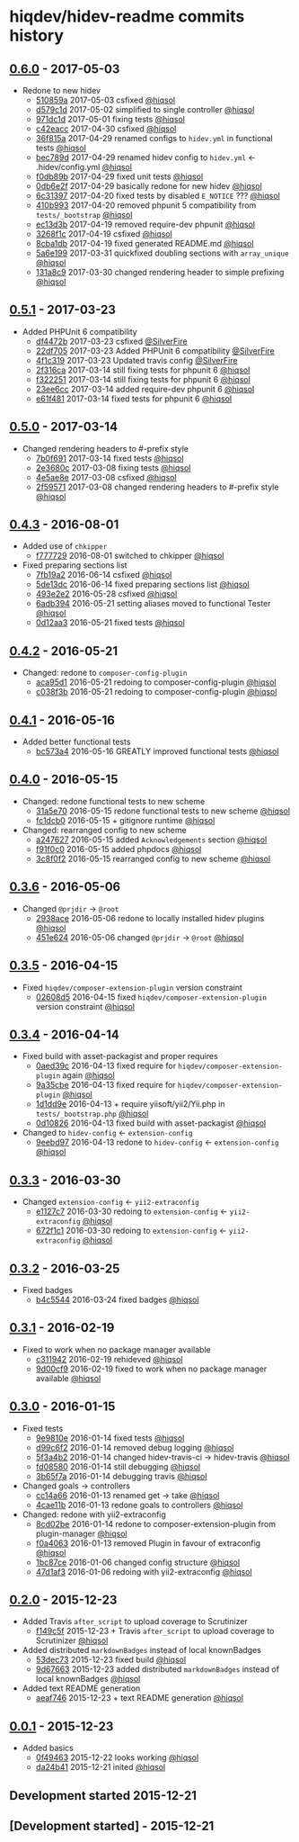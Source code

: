 # hiqdev/hidev-readme commits history

## [0.6.0] - 2017-05-03

- Redone to new hidev
    - [510859a] 2017-05-03 csfixed [@hiqsol]
    - [d579c1d] 2017-05-02 simplified to single controller [@hiqsol]
    - [971dc1d] 2017-05-01 fixing tests [@hiqsol]
    - [c42eacc] 2017-04-30 csfixed [@hiqsol]
    - [36f815a] 2017-04-29 renamed configs to `hidev.yml` in functional tests [@hiqsol]
    - [bec789d] 2017-04-29 renamed hidev config to `hidev.yml` <- .hidev/config.yml [@hiqsol]
    - [f0db89b] 2017-04-29 fixed unit tests [@hiqsol]
    - [0db6e2f] 2017-04-29 basically redone for new hidev [@hiqsol]
    - [6c31397] 2017-04-20 fixed tests by disabled `E_NOTICE` ??? [@hiqsol]
    - [410b993] 2017-04-20 removed phpunit 5 compatibility from `tests/_bootstrap` [@hiqsol]
    - [ec13d3b] 2017-04-19 removed require-dev phpunit [@hiqsol]
    - [3268f1c] 2017-04-19 csfixed [@hiqsol]
    - [8cba1db] 2017-04-19 fixed generated README.md [@hiqsol]
    - [5a6e199] 2017-03-31 quickfixed doubling sections with `array_unique` [@hiqsol]
    - [131a8c9] 2017-03-30 changed rendering header to simple prefixing [@hiqsol]

## [0.5.1] - 2017-03-23

- Added PHPUnit 6 compatibility
    - [df4472b] 2017-03-23 csfixed [@SilverFire]
    - [22df705] 2017-03-23 Added PHPUnit 6 compatibility [@SilverFire]
    - [4f1c319] 2017-03-23 Updated travis config [@SilverFire]
    - [2f316ca] 2017-03-14 still fixing tests for phpunit 6 [@hiqsol]
    - [f322251] 2017-03-14 still fixing tests for phpunit 6 [@hiqsol]
    - [23ee6cc] 2017-03-14 added require-dev phpunit 6 [@hiqsol]
    - [e61f481] 2017-03-14 fixed tests for phpunit 6 [@hiqsol]

## [0.5.0] - 2017-03-14

- Changed rendering headers to #-prefix style
    - [7b0f691] 2017-03-14 fixed tests [@hiqsol]
    - [2e3680c] 2017-03-08 fixing tests [@hiqsol]
    - [4e5ae8e] 2017-03-08 csfixed [@hiqsol]
    - [2f59571] 2017-03-08 changed rendering headers to #-prefix style [@hiqsol]

## [0.4.3] - 2016-08-01

- Added use of `chkipper`
    - [f777729] 2016-08-01 switched to chkipper [@hiqsol]
- Fixed preparing sections list
    - [7fb19a2] 2016-06-14 csfixed [@hiqsol]
    - [5de13dc] 2016-06-14 fixed preparing sections list [@hiqsol]
    - [493e2e2] 2016-05-28 csfixed [@hiqsol]
    - [6adb394] 2016-05-21 setting aliases moved to functional Tester [@hiqsol]
    - [0d12aa3] 2016-05-21 fixed tests [@hiqsol]

## [0.4.2] - 2016-05-21

- Changed: redone to `composer-config-plugin`
    - [aca95d1] 2016-05-21 redoing to composer-config-plugin [@hiqsol]
    - [c038f3b] 2016-05-21 redoing to composer-config-plugin [@hiqsol]

## [0.4.1] - 2016-05-16

- Added better functional tests
    - [bc573a4] 2016-05-16 GREATLY improved functional tests [@hiqsol]

## [0.4.0] - 2016-05-15

- Changed: redone functional tests to new scheme
    - [31a5e70] 2016-05-15 redone functional tests to new scheme [@hiqsol]
    - [fc1dcb0] 2016-05-15 + gitignore runtime [@hiqsol]
- Changed: rearranged config to new scheme
    - [a247627] 2016-05-15 added `Acknowledgements` section [@hiqsol]
    - [f91f0c0] 2016-05-15 added phpdocs [@hiqsol]
    - [3c8f0f2] 2016-05-15 rearranged config to new scheme [@hiqsol]

## [0.3.6] - 2016-05-06

- Changed `@prjdir` -> `@root`
    - [2938ace] 2016-05-06 redone to locally installed hidev plugins [@hiqsol]
    - [451e624] 2016-05-06 changed `@prjdir` -> `@root` [@hiqsol]

## [0.3.5] - 2016-04-15

- Fixed `hiqdev/composer-extension-plugin` version constraint
    - [02608d5] 2016-04-15 fixed `hiqdev/composer-extension-plugin` version constraint [@hiqsol]

## [0.3.4] - 2016-04-14

- Fixed build with asset-packagist and proper requires
    - [0aed39c] 2016-04-13 fixed require for `hiqdev/composer-extension-plugin` again [@hiqsol]
    - [9a35cbe] 2016-04-13 fixed require for `hiqdev/composer-extension-plugin` [@hiqsol]
    - [1d1dd9e] 2016-04-13 + require yiisoft/yii2/Yii.php in `tests/_bootstrap.php` [@hiqsol]
    - [0d10826] 2016-04-13 fixed build with asset-packagist [@hiqsol]
- Changed to `hidev-config` <- `extension-config`
    - [9eebd97] 2016-04-13 redone to `hidev-config` <- `extension-config` [@hiqsol]

## [0.3.3] - 2016-03-30

- Changed `extension-config` <- `yii2-extraconfig`
    - [e1127c7] 2016-03-30 redoing to `extension-config` <- `yii2-extraconfig` [@hiqsol]
    - [672f1c1] 2016-03-30 redoing to `extension-config` <- `yii2-extraconfig` [@hiqsol]

## [0.3.2] - 2016-03-25

- Fixed badges
    - [b4c5544] 2016-03-24 fixed badges [@hiqsol]

## [0.3.1] - 2016-02-19

- Fixed to work when no package manager available
    - [c311942] 2016-02-19 rehideved [@hiqsol]
    - [9d00cf9] 2016-02-19 fixed to work when no package manager available [@hiqsol]

## [0.3.0] - 2016-01-15

- Fixed tests
    - [9e9810e] 2016-01-14 fixed tests [@hiqsol]
    - [d99c6f2] 2016-01-14 removed debug logging [@hiqsol]
    - [5f3a4b2] 2016-01-14 changed hidev-travis-ci -> hidev-travis [@hiqsol]
    - [fd08580] 2016-01-14 still debugging [@hiqsol]
    - [3b65f7a] 2016-01-14 debugging travis [@hiqsol]
- Changed goals -> controllers
    - [cc14a66] 2016-01-13 renamed get -> take [@hiqsol]
    - [4cae11b] 2016-01-13 redone goals to controllers [@hiqsol]
- Changed: redone with yii2-extraconfig
    - [8cd02be] 2016-01-14 redone to composer-extension-plugin from plugin-manager [@hiqsol]
    - [f0a4063] 2016-01-13 removed Plugin in favour of extraconfig [@hiqsol]
    - [1bc87ce] 2016-01-06 changed config structure [@hiqsol]
    - [47d1af3] 2016-01-06 redoing with yii2-extraconfig [@hiqsol]

## [0.2.0] - 2015-12-23

- Added Travis `after_script` to upload coverage to Scrutinizer
    - [f149c5f] 2015-12-23 + Travis `after_script` to upload coverage to Scrutinizer [@hiqsol]
- Added distributed `markdownBadges` instead of local knownBadges
    - [53dec73] 2015-12-23 fixed build [@hiqsol]
    - [9d67663] 2015-12-23 added distributed `markdownBadges` instead of local knownBadges [@hiqsol]
- Added text README generation
    - [aeaf746] 2015-12-23 + text README generation [@hiqsol]

## [0.0.1] - 2015-12-23

- Added basics
    - [0f49463] 2015-12-22 looks working [@hiqsol]
    - [da24b41] 2015-12-21 inited [@hiqsol]
## Development started 2015-12-21

## [Development started] - 2015-12-21

[@hiqsol]: https://github.com/hiqsol
[sol@hiqdev.com]: https://github.com/hiqsol
[@SilverFire]: https://github.com/SilverFire
[d.naumenko.a@gmail.com]: https://github.com/SilverFire
[@tafid]: https://github.com/tafid
[andreyklochok@gmail.com]: https://github.com/tafid
[@BladeRoot]: https://github.com/BladeRoot
[bladeroot@gmail.com]: https://github.com/BladeRoot
[aca95d1]: https://github.com/hiqdev/hidev-readme/commit/aca95d1
[c038f3b]: https://github.com/hiqdev/hidev-readme/commit/c038f3b
[bc573a4]: https://github.com/hiqdev/hidev-readme/commit/bc573a4
[31a5e70]: https://github.com/hiqdev/hidev-readme/commit/31a5e70
[fc1dcb0]: https://github.com/hiqdev/hidev-readme/commit/fc1dcb0
[a247627]: https://github.com/hiqdev/hidev-readme/commit/a247627
[f91f0c0]: https://github.com/hiqdev/hidev-readme/commit/f91f0c0
[3c8f0f2]: https://github.com/hiqdev/hidev-readme/commit/3c8f0f2
[2938ace]: https://github.com/hiqdev/hidev-readme/commit/2938ace
[451e624]: https://github.com/hiqdev/hidev-readme/commit/451e624
[02608d5]: https://github.com/hiqdev/hidev-readme/commit/02608d5
[0aed39c]: https://github.com/hiqdev/hidev-readme/commit/0aed39c
[9a35cbe]: https://github.com/hiqdev/hidev-readme/commit/9a35cbe
[1d1dd9e]: https://github.com/hiqdev/hidev-readme/commit/1d1dd9e
[0d10826]: https://github.com/hiqdev/hidev-readme/commit/0d10826
[9eebd97]: https://github.com/hiqdev/hidev-readme/commit/9eebd97
[e1127c7]: https://github.com/hiqdev/hidev-readme/commit/e1127c7
[672f1c1]: https://github.com/hiqdev/hidev-readme/commit/672f1c1
[b4c5544]: https://github.com/hiqdev/hidev-readme/commit/b4c5544
[c311942]: https://github.com/hiqdev/hidev-readme/commit/c311942
[9d00cf9]: https://github.com/hiqdev/hidev-readme/commit/9d00cf9
[9e9810e]: https://github.com/hiqdev/hidev-readme/commit/9e9810e
[d99c6f2]: https://github.com/hiqdev/hidev-readme/commit/d99c6f2
[5f3a4b2]: https://github.com/hiqdev/hidev-readme/commit/5f3a4b2
[fd08580]: https://github.com/hiqdev/hidev-readme/commit/fd08580
[3b65f7a]: https://github.com/hiqdev/hidev-readme/commit/3b65f7a
[cc14a66]: https://github.com/hiqdev/hidev-readme/commit/cc14a66
[4cae11b]: https://github.com/hiqdev/hidev-readme/commit/4cae11b
[8cd02be]: https://github.com/hiqdev/hidev-readme/commit/8cd02be
[f0a4063]: https://github.com/hiqdev/hidev-readme/commit/f0a4063
[1bc87ce]: https://github.com/hiqdev/hidev-readme/commit/1bc87ce
[47d1af3]: https://github.com/hiqdev/hidev-readme/commit/47d1af3
[f149c5f]: https://github.com/hiqdev/hidev-readme/commit/f149c5f
[53dec73]: https://github.com/hiqdev/hidev-readme/commit/53dec73
[9d67663]: https://github.com/hiqdev/hidev-readme/commit/9d67663
[aeaf746]: https://github.com/hiqdev/hidev-readme/commit/aeaf746
[0f49463]: https://github.com/hiqdev/hidev-readme/commit/0f49463
[da24b41]: https://github.com/hiqdev/hidev-readme/commit/da24b41
[7fb19a2]: https://github.com/hiqdev/hidev-readme/commit/7fb19a2
[5de13dc]: https://github.com/hiqdev/hidev-readme/commit/5de13dc
[493e2e2]: https://github.com/hiqdev/hidev-readme/commit/493e2e2
[6adb394]: https://github.com/hiqdev/hidev-readme/commit/6adb394
[0d12aa3]: https://github.com/hiqdev/hidev-readme/commit/0d12aa3
[f777729]: https://github.com/hiqdev/hidev-readme/commit/f777729
[7b0f691]: https://github.com/hiqdev/hidev-readme/commit/7b0f691
[2e3680c]: https://github.com/hiqdev/hidev-readme/commit/2e3680c
[4e5ae8e]: https://github.com/hiqdev/hidev-readme/commit/4e5ae8e
[2f59571]: https://github.com/hiqdev/hidev-readme/commit/2f59571
[Under development]: https://github.com/hiqdev/hidev-readme/compare/0.5.1...HEAD
[0.4.3]: https://github.com/hiqdev/hidev-readme/compare/0.4.2...0.4.3
[0.4.2]: https://github.com/hiqdev/hidev-readme/compare/0.4.1...0.4.2
[0.4.1]: https://github.com/hiqdev/hidev-readme/compare/0.4.0...0.4.1
[0.4.0]: https://github.com/hiqdev/hidev-readme/compare/0.3.6...0.4.0
[0.3.6]: https://github.com/hiqdev/hidev-readme/compare/0.3.5...0.3.6
[0.3.5]: https://github.com/hiqdev/hidev-readme/compare/0.3.4...0.3.5
[0.3.4]: https://github.com/hiqdev/hidev-readme/compare/0.3.3...0.3.4
[0.3.3]: https://github.com/hiqdev/hidev-readme/compare/0.3.2...0.3.3
[0.3.2]: https://github.com/hiqdev/hidev-readme/compare/0.3.1...0.3.2
[0.3.1]: https://github.com/hiqdev/hidev-readme/compare/0.3.0...0.3.1
[0.3.0]: https://github.com/hiqdev/hidev-readme/compare/0.2.0...0.3.0
[0.2.0]: https://github.com/hiqdev/hidev-readme/compare/0.0.1...0.2.0
[0.0.1]: https://github.com/hiqdev/hidev-readme/releases/tag/0.0.1
[0.5.0]: https://github.com/hiqdev/hidev-readme/compare/0.4.3...0.5.0
[df4472b]: https://github.com/hiqdev/hidev-readme/commit/df4472b
[22df705]: https://github.com/hiqdev/hidev-readme/commit/22df705
[4f1c319]: https://github.com/hiqdev/hidev-readme/commit/4f1c319
[2f316ca]: https://github.com/hiqdev/hidev-readme/commit/2f316ca
[f322251]: https://github.com/hiqdev/hidev-readme/commit/f322251
[23ee6cc]: https://github.com/hiqdev/hidev-readme/commit/23ee6cc
[e61f481]: https://github.com/hiqdev/hidev-readme/commit/e61f481
[0.5.1]: https://github.com/hiqdev/hidev-readme/compare/0.5.0...0.5.1
[510859a]: https://github.com/hiqdev/hidev-readme/commit/510859a
[d579c1d]: https://github.com/hiqdev/hidev-readme/commit/d579c1d
[971dc1d]: https://github.com/hiqdev/hidev-readme/commit/971dc1d
[c42eacc]: https://github.com/hiqdev/hidev-readme/commit/c42eacc
[36f815a]: https://github.com/hiqdev/hidev-readme/commit/36f815a
[bec789d]: https://github.com/hiqdev/hidev-readme/commit/bec789d
[f0db89b]: https://github.com/hiqdev/hidev-readme/commit/f0db89b
[0db6e2f]: https://github.com/hiqdev/hidev-readme/commit/0db6e2f
[6c31397]: https://github.com/hiqdev/hidev-readme/commit/6c31397
[410b993]: https://github.com/hiqdev/hidev-readme/commit/410b993
[ec13d3b]: https://github.com/hiqdev/hidev-readme/commit/ec13d3b
[3268f1c]: https://github.com/hiqdev/hidev-readme/commit/3268f1c
[8cba1db]: https://github.com/hiqdev/hidev-readme/commit/8cba1db
[5a6e199]: https://github.com/hiqdev/hidev-readme/commit/5a6e199
[131a8c9]: https://github.com/hiqdev/hidev-readme/commit/131a8c9
[0.6.0]: https://github.com/hiqdev/hidev-readme/compare/0.5.1...0.6.0
